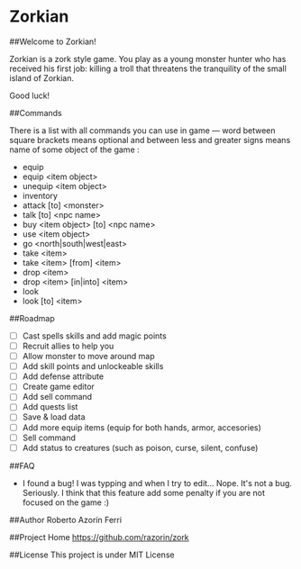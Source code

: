 # Zorkian
##Welcome to Zorkian!

Zorkian is a zork style game. You play as a young monster hunter who has received his first job: killing a troll that threatens the tranquility of the small island of Zorkian.

Good luck!

##Commands

There is a list with all commands you can use in game — word between square brackets means optional and between less and greater signs means name of some object of the game :

* equip
* equip \<item object>
* unequip \<item object>
* inventory
* attack [to] \<monster>
* talk [to] \<npc name>
* buy \<item object> [to] \<npc name>
* use \<item object>
* go \<north|south|west|east>
* take \<item>
* take \<item> [from] \<item>
* drop \<item>
* drop \<item> [in|into] \<item>
* look
* look [to] \<item>

##Roadmap
- [ ] Cast spells skills and add magic points
- [ ] Recruit allies to help you
- [ ] Allow monster to move around map
- [ ] Add skill points and unlockeable skills
- [ ] Add defense attribute
- [ ] Create game editor
- [ ] Add sell command
- [ ] Add quests list
- [ ] Save & load data
- [ ] Add more equip items (equip for both hands, armor, accesories)
- [ ] Sell command
- [ ] Add status to creatures (such as poison, curse, silent, confuse)

##FAQ
- I found a bug! I was typping and when I try to edit...
Nope. It's not a bug. Seriously. I think that this feature add some penalty if you are not focused on the game :)

##Author
Roberto Azorín Ferri

##Project Home
https://github.com/razorin/zork

##License
This project is under MIT License
